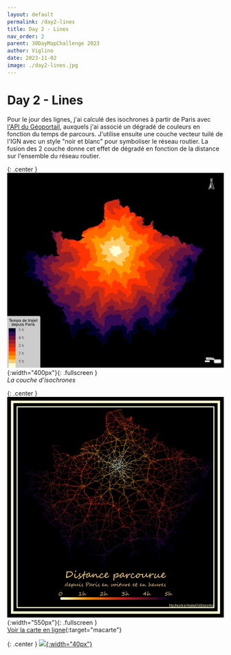 ```yaml
---
layout: default
permalink: /day2-lines
title: Day 2 - Lines
nav_order: 2
parent: 30DayMapChallenge 2023
author: Viglino
date: 2023-11-02
image: ./day2-lines.jpg
---
```

# Day 2 - Lines

Pour le jour des lignes, j'ai calculé des isochrones à partir de Paris avec [l'API du Géoportail](https://viglino.github.io/ol-ext/examples/routing/map.control.isochrone.html), auxquels j'ai associé un dégradé de couleurs en fonction du temps de parcours. J'utilise ensuite une couche vecteur tuilé de l'IGN avec un style "noir et blanc" pour symboliser le réseau routier. La fusion des 2 couche donne cet effet de dégradé en fonction de la distance sur l'ensemble du réseau routier.

{: .center }
![alt text](./day2.2.jpg){:width="400px"}{: .fullscreen }    
*La couche d'isochrones*

{: .center }
![](./day2-lines.jpg){:width="550px"}{: .fullscreen }    
[Voir la carte en ligne](https://macarte.ign.fr/carte/oA7ssf/Distance-Paris){:target="macarte"}

{: .center }
[![](https://upload.wikimedia.org/wikipedia/commons/5/5a/X_icon_2.svg){:width="40px"}](https://twitter.com/jmviglino/status/1719972609809367513)
